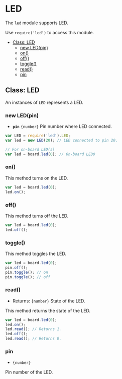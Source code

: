 LED
===

The `led` module supports LED.

Use `require('led')` to access this module.

* [Class: LED]()
  * [new LED(pin)]()
  * [on()]()
  * [off()]()
  * [toggle()]()
  * [read()]()
  * [pin]()

## Class: LED

An instances of `LED` represents a LED.

### new LED(pin)

* __`pin`__ `{number}` Pin number where LED connected.

```js
var LED = require('led').LED;
var led = new LED(20); // LED connected to pin 20.

// For on-board LED(s)
var led = board.led(0); // On-board LED0
```

### on()

This method turns on the LED.

```js
var led = board.led(0);
led.on();
```

### off()

This method turns off the LED.

```js
var led = board.led(0);
led.off();
```

### toggle()

This method toggles the LED.

```js
var led = board.led(0);
pin.off();
pin.toggle(); // on
pin.toggle(); // off
```

### read()

* Returns: `{number}` State of the LED.

This method returns the state of the LED.

```js
var led = board.led(0);
led.on();
led.read(); // Returns 1.
led.off();
led.read(); // Returns 0.
```

### pin

* `{number}`

Pin number of the LED.
